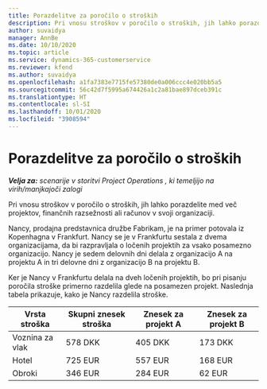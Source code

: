 ```yaml
---
title: Porazdelitve za poročilo o stroških
description: Pri vnosu stroškov v poročilo o stroških, jih lahko porazdelite med več projektov, pravnih oseb ali računov v svoji organizaciji.
author: suvaidya
manager: AnnBe
ms.date: 10/10/2020
ms.topic: article
ms.service: dynamics-365-customerservice
ms.reviewer: kfend
ms.author: suvaidya
ms.openlocfilehash: a1fa7383e7715fe57380de0a006ccc4e020bb5a5
ms.sourcegitcommit: 56c42d7f5995a674426a1c2a81bae897dceb391c
ms.translationtype: HT
ms.contentlocale: sl-SI
ms.lasthandoff: 10/01/2020
ms.locfileid: "3908594"
---
```

# <a name="distributions-on-an-expense-report"></a>Porazdelitve za poročilo o stroških

_**Velja za:** scenarije v storitvi Project Operations , ki temeljijo na virih/manjkajoči zalogi_

Pri vnosu stroškov v poročilo o stroških, jih lahko porazdelite med več projektov, finančnih razsežnosti ali računov v svoji organizaciji.

Nancy, prodajna predstavnica družbe Fabrikam, je na primer potovala iz Kopenhagna v Frankfurt. Nancy se je v Frankfurtu sestala z dvema organizacijama, da bi razpravljala o ločenih projektih za vsako posamezno organizacijo. Nancy je sedem delovnih dni delala z organizacijo A na projektu A in tri delovne dni z organizacijo B na projektu B.

Ker je Nancy v Frankfurtu delala na dveh ločenih projektih, bo pri pisanju poročila stroške primerno razdelila glede na posamezen projekt. Naslednja tabela prikazuje, kako je Nancy razdelila stroške.

| Vrsta stroška | Skupni znesek stroška | Znesek za projekt A | Znesek za projekt B |
|--------------|----------------------|---------------------------------|---------------------------------|
| Voznina za vlak   | 578 DKK              | 405 DKK                         | 173 DKK                         |
| Hotel        | 725 EUR              | 557 EUR                         | 168 EUR                         |
| Obroki        | 346 EUR              | 284 EUR                         | 62 EUR                          |
